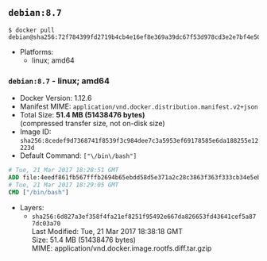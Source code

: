## `debian:8.7`

```console
$ docker pull debian@sha256:72f784399fd2719b4cb4e16ef8e369a39dc67f53d978cd3e2e7bf4e502c7b793
```

-	Platforms:
	-	linux; amd64

### `debian:8.7` - linux; amd64

-	Docker Version: 1.12.6
-	Manifest MIME: `application/vnd.docker.distribution.manifest.v2+json`
-	Total Size: **51.4 MB (51438476 bytes)**  
	(compressed transfer size, not on-disk size)
-	Image ID: `sha256:8cedef9d7368741f8539f3c984dee7c3a5953ef69178585e6da188255e12223d`
-	Default Command: `["\/bin\/bash"]`

```dockerfile
# Tue, 21 Mar 2017 18:28:51 GMT
ADD file:4eedf861fb567fffb2694b65ebdd58d5e371a2c28c3863f363f333cb34e5eb7b in / 
# Tue, 21 Mar 2017 18:29:05 GMT
CMD ["/bin/bash"]
```

-	Layers:
	-	`sha256:6d827a3ef358f4fa21ef8251f95492e667da826653fd43641cef5a877dc03a70`  
		Last Modified: Tue, 21 Mar 2017 18:38:18 GMT  
		Size: 51.4 MB (51438476 bytes)  
		MIME: application/vnd.docker.image.rootfs.diff.tar.gzip
